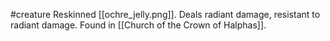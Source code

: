 #creature 
Reskinned [[ochre_jelly.png]]. Deals radiant damage, resistant to radiant damage. Found in [[Church of the Crown of Halphas]]. 